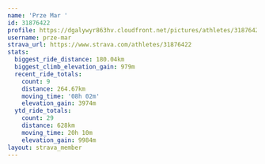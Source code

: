 ```yaml
---
name: 'Prze Mar '
id: 31876422
profile: https://dgalywyr863hv.cloudfront.net/pictures/athletes/31876422/22548952/4/large.jpg
username: prze-mar
strava_url: https://www.strava.com/athletes/31876422
stats:
  biggest_ride_distance: 180.04km
  biggest_climb_elevation_gain: 979m
  recent_ride_totals:
    count: 9
    distance: 264.67km
    moving_time: '08h 02m'
    elevation_gain: 3974m
  ytd_ride_totals:
    count: 29
    distance: 628km
    moving_time: 20h 10m
    elevation_gain: 9984m
layout: strava_member
--- 
```

